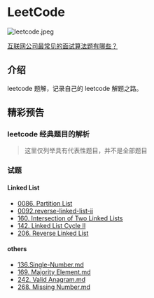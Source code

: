# LeetCode

![leetcode.jpeg](./fucking-algo-text/assets/leetcode.jpeg)

[互联网公司最常见的面试算法题有哪些？](https://www.zhihu.com/question/24964987/answer/586425979)

## 介绍

leetcode 题解，记录自己的 leetcode 解题之路。

## 精彩预告
### leetcode 经典题目的解析

> 这里仅列举具有代表性题目，并不是全部题目

### 试题
#### Linked List

- [0086. Partition List](./fucking-algo-text/problems/链表/86.&#32;Partition&#32;List.md)
- [0092.reverse-linked-list-ii](./fucking-algo-text/problems/链表/92.&#32;Reverse&#32;Linked&#32;List&#32;II.md)
- [160. Intersection of Two Linked Lists](./fucking-algo-text/problems/链表/160.&#32;Intersection&#32;of&#32;Two&#32;Linked&#32;Lists.md)
- [142. Linked List Cycle II](./fucking-algo-text/problems/链表/142.&#32;Linked&#32;List&#32;Cycle&#32;II.md)
- [206. Reverse Linked List](./fucking-algo-text/problems/链表/206.&#32;Reverse&#32;Linked&#32;List.md)

#### others
- [136.Single-Number.md](./fucking-algo-text/problems/136.Single-Number.md)
- [169. Majority Element.md](./fucking-algo-text/problems/169.Majority-Element.md)
- [242. Valid Anagram.md](./fucking-algo-text/problems/242.Valid-Anagram.md)
- [268. Missing Number.md](./fucking-algo-text/problems/268.Missing-Number.md)

